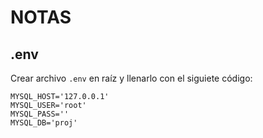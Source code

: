 # NOTAS

## .env
Crear archivo `.env` en raíz y llenarlo con el siguiete código:

    MYSQL_HOST='127.0.0.1'
    MYSQL_USER='root'
    MYSQL_PASS=''
    MYSQL_DB='proj'